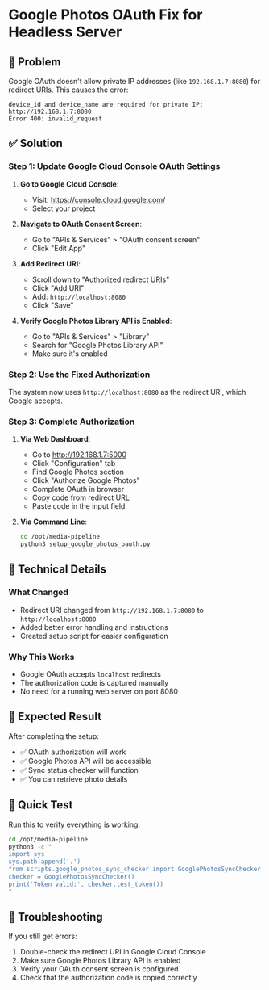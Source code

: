 # Google Photos OAuth Fix for Headless Server

## 🚨 Problem
Google OAuth doesn't allow private IP addresses (like `192.168.1.7:8080`) for redirect URIs. This causes the error:
```
device_id and device_name are required for private IP: http://192.168.1.7:8080
Error 400: invalid_request
```

## ✅ Solution

### Step 1: Update Google Cloud Console OAuth Settings

1. **Go to Google Cloud Console**:
   - Visit: https://console.cloud.google.com/
   - Select your project

2. **Navigate to OAuth Consent Screen**:
   - Go to "APIs & Services" > "OAuth consent screen"
   - Click "Edit App"

3. **Add Redirect URI**:
   - Scroll down to "Authorized redirect URIs"
   - Click "Add URI"
   - Add: `http://localhost:8080`
   - Click "Save"

4. **Verify Google Photos Library API is Enabled**:
   - Go to "APIs & Services" > "Library"
   - Search for "Google Photos Library API"
   - Make sure it's enabled

### Step 2: Use the Fixed Authorization

The system now uses `http://localhost:8080` as the redirect URI, which Google accepts.

### Step 3: Complete Authorization

1. **Via Web Dashboard**:
   - Go to http://192.168.1.7:5000
   - Click "Configuration" tab
   - Find Google Photos section
   - Click "Authorize Google Photos"
   - Complete OAuth in browser
   - Copy code from redirect URL
   - Paste code in the input field

2. **Via Command Line**:
   ```bash
   cd /opt/media-pipeline
   python3 setup_google_photos_oauth.py
   ```

## 🔧 Technical Details

### What Changed
- Redirect URI changed from `http://192.168.1.7:8080` to `http://localhost:8080`
- Added better error handling and instructions
- Created setup script for easier configuration

### Why This Works
- Google OAuth accepts `localhost` redirects
- The authorization code is captured manually
- No need for a running web server on port 8080

## 🎯 Expected Result

After completing the setup:
- ✅ OAuth authorization will work
- ✅ Google Photos API will be accessible
- ✅ Sync status checker will function
- ✅ You can retrieve photo details

## 🚀 Quick Test

Run this to verify everything is working:
```bash
cd /opt/media-pipeline
python3 -c "
import sys
sys.path.append('.')
from scripts.google_photos_sync_checker import GooglePhotosSyncChecker
checker = GooglePhotosSyncChecker()
print('Token valid:', checker.test_token())
"
```

## 📝 Troubleshooting

If you still get errors:
1. Double-check the redirect URI in Google Cloud Console
2. Make sure Google Photos Library API is enabled
3. Verify your OAuth consent screen is configured
4. Check that the authorization code is copied correctly